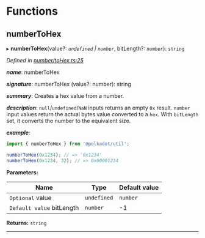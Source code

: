 

# Functions

<a id="numbertohex"></a>

##  numberToHex

▸ **numberToHex**(value?: *`undefined` | `number`*, bitLength?: *`number`*): `string`

*Defined in [number/toHex.ts:25](https://github.com/polkadot-js/common/blob/4c658e8/packages/util/src/number/toHex.ts#L25)*

*__name__*: numberToHex

*__signature__*: numberToHex (value?: number): string

*__summary__*: Creates a hex value from a number.

*__description__*: `null`/`undefined`/`NaN` inputs returns an empty `0x` result. `number` input values return the actual bytes value converted to a `hex`. With `bitLength` set, it converts the number to the equivalent size.

*__example__*:   

```javascript
import { numberToHex } from '@polkadot/util';

numberToHex(0x1234); // => '0x1234'
numberToHex(0x1234, 32); // => 0x00001234
```

**Parameters:**

| Name | Type | Default value |
| ------ | ------ | ------ |
| `Optional` value | `undefined` | `number` | - |
| `Default value` bitLength | `number` |  -1 |

**Returns:** `string`

___

